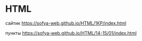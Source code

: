 # HTML

сайтик
https://sofya-web.github.io/HTML/1КР/index.html

пункты 
https://sofya-web.github.io/HTML/14-15/01/index.html
